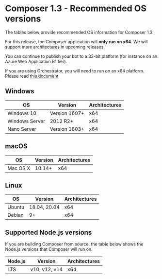 # Composer 1.3 - Recommended OS versions

The tables below provide recommended OS information for Composer 1.3.

For this release, the Composer application will **only run on x64**. We will support more architectures in upcoming releases.

You can continue to publish your bot to a 32-bit platform (for instance on an Azure Web Application B1 tier).

If you are using Orchestrator, you will need to run on an x64 platform. Please read [this document](preview%20features/orchestrator.md)

## Windows

OS                | Version            | Architectures
------------------|--------------------|---------------
Windows 10        | Version 1607+      | x64
Windows Server    | 2012 R2+           | x64
Nano Server       | Version 1803+      | x64


## macOS

OS                | Version            | Architectures
------------------|--------------------|---------------
Mac OS X          | 10.14+             | x64


## Linux

OS                | Version            | Architectures
------------------|--------------------|---------------
Ubuntu            | 18.04, 20.04       | x64
Debian            | 9+                 | x64


## Supported Node.js versions

If you are building Composer from source, the table below shows the Node.js versions that Composer will run on.

Node.js |         Version            | Architectures
--------|----------------------------|---------------
LTS     | v10, v12, v14              | x64

